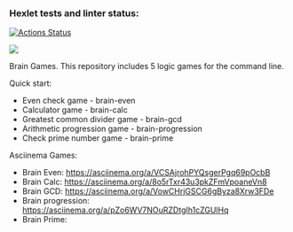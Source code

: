 ### Hexlet tests and linter status:
[![Actions Status](https://github.com/RonnZhuk/python-project-49/workflows/hexlet-check/badge.svg)](https://github.com/RonnZhuk/python-project-49/actions)

<a href="https://codeclimate.com/github/RonnZhuk/python-project-49/test_coverage"><img src="https://api.codeclimate.com/v1/badges/952e3de76b2a6ea1b063/test_coverage" /></a>

Brain Games.
This repository includes 5 logic games for the command line.

Quick start:
- Even check game - brain-even
- Calculator game - brain-calc
- Greatest common divider game - brain-gcd
- Arithmetic progression game - brain-progression
- Check prime number game - brain-prime


Asciinema Games:
- Brain Even: https://asciinema.org/a/VCSAjrohPYQsgerPgq69pOcbB
- Brain Calc: https://asciinema.org/a/8o5rTxr43u3pkZFmVpoaneVn8
- Brain GCD: https://asciinema.org/a/VowCHrjGSCG6gByza8Xrw3FDe
- Brain progression: https://asciinema.org/a/pZo6WV7NOuRZDtgIh1cZGUlHq
- Brain Prime: 

